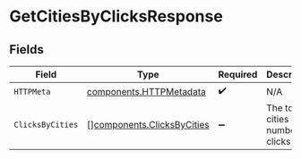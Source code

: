 # GetCitiesByClicksResponse


## Fields

| Field                                                                    | Type                                                                     | Required                                                                 | Description                                                              |
| ------------------------------------------------------------------------ | ------------------------------------------------------------------------ | ------------------------------------------------------------------------ | ------------------------------------------------------------------------ |
| `HTTPMeta`                                                               | [components.HTTPMetadata](../../models/components/httpmetadata.md)       | :heavy_check_mark:                                                       | N/A                                                                      |
| `ClicksByCities`                                                         | [][components.ClicksByCities](../../models/components/clicksbycities.md) | :heavy_minus_sign:                                                       | The top cities by number of clicks                                       |